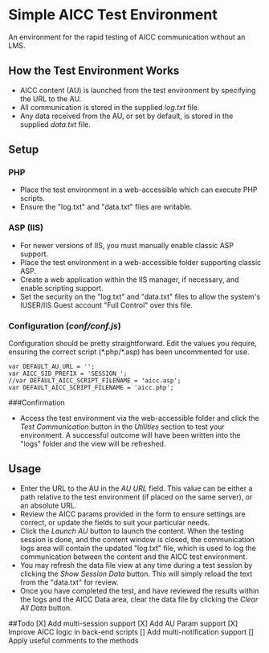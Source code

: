 # Simple AICC Test Environment
An environment for the rapid testing of AICC communication without an LMS.

## How the Test Environment Works
- AICC content (AU) is launched from the test environment by specifying the URL to the AU.
- All communication is stored in the supplied _log.txt_ file.
- Any data received from the AU, or set by default, is stored in the supplied _data.txt_ file.

## Setup

### PHP
- Place the test environment in a web-accessible which can execute PHP scripts.
- Ensure the "log.txt" and "data.txt" files are writable.

### ASP (IIS)
- For newer versions of IIS, you must manually enable classic ASP support.
- Place the test environment in a web-accessible folder supporting classic ASP.
- Create a web application within the IIS manager, if necessary, and enable scripting support.
- Set the security on the "log.txt" and "data.txt" files to allow the system's IUSER/IIS Guest account "Full Control" over this file.

### Configuration (_conf/conf.js_)
Configuration should be pretty straightforward. Edit the values you require, ensuring the correct script (\*.php/\*.asp) has been uncommented for use.

```
var DEFAULT_AU_URL = '';
var AICC_SID_PREFIX = 'SESSION_';
//var DEFAULT_AICC_SCRIPT_FILENAME = 'aicc.asp';
var DEFAULT_AICC_SCRIPT_FILENAME = 'aicc.php';
```

###Confirmation
- Access the test environment via the web-accessible folder and click the _Test Communication_ button in the _Utilities_ section to test your environment.  A successful outcome will have been written into the "logs" folder and the view will be refreshed.

## Usage
- Enter the URL to the AU in the _AU URL_ field. This value can be either a path relative to the test environment (if placed on the same server), or an absolute URL.
- Review the AICC params provided in the form to ensure settings are correct, or update the fields to suit your particular needs.
- Click the _Launch AU_ button to launch the content.  When the testing session is done, and the content window is closed, the communication logs area will contain the updated "log.txt" file, which is used to log the communication between the content and the AICC test environment.
- You may refresh the data file view at any time during a test session by clicking the _Show Session Data_ button. This will simply reload the text from the "data.txt" for review.
- Once you have completed the test, and have reviewed the results within the logs and the AICC Data area, clear the data file by clicking the _Clear All Data_ button.

##Todo
[X] Add multi-session support
[X] Add AU Param support
[X] Improve AICC logic in back-end scripts
[] Add multi-notification support
[] Apply useful comments to the methods

